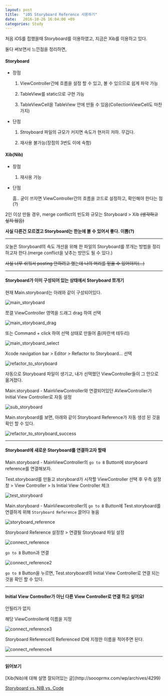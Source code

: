 ```yaml
---
layout: post
title:  "iOS Storyboard Reference 사용하기"
date:   2016-10-26 16:04:00 +09
categories: Study
---
```


처음 iOS를 접했을때 Storyboard를 이용하였고, 지금은 Xib를 이용하고 있다.

둘다 써보면서 느낀점을 정리하면,

<h4> Storyboard </h4>

* 장점

  1) ViewController간에 흐름을 설정 할 수 있고, 볼 수 있으므로 쉽게 파악 가능

  2) TableView를 static으로 구현 가능

  3) TableViewCell을 TableView 안에 만들 수 있음(CollectionViewCell도 마찬가지)

* 단점

  1) Stroyboard 파일의 규모가 커지면 속도가 현저히 저하. 무겁다.

  2) 재사용 불가능(장점의 3번도 이에 속함)

<h4> Xib(Nib) </h4>

* 장점

  1) 재사용 가능

* 단점

  흠.. 굳이 쓰자면 ViewController간의 흐름을 코드로 설정하고, 확인해야 한다는 점(?)

2인 이상 만들 경우, merge conflict의 빈도와 규모는 Storyboard > Xib ~~(생각하고 싶지 않음)~~

**사실 다른건 모르겠고 Storyboard는 한눈에 볼 수 있어서 좋다. 이쁨(?)**

---

오늘은 Storyboard의 속도 개선을 위해 한 파일의 Storyboard를 쪼개는 방법을 정리하고자 한다.(merge conflict을 낮추는 방안도 될 수 있다.)

~~사실 너무 쉬워서 posting 안하려고 했는데 나의 머리를 믿을 수 있어야지(...)~~

---

<h4> Storyboard가 이미 구성되어 있는 상태에서 Storyboard 쪼개기 </h4>

  현재 Main.storyboard는 아래와 같이 구성되어있다.

  ![main_storyboard](/assets/images/storyboard_reference/main_storyboard.png)

  쪼갤 ViewController 영역을 드래그 drag 하여 선택

  ![main_storyboard_drag](/assets/images/storyboard_reference/main_storyboard_drag.png)

  또는 Command + click 하여 선택 상태로 만들어 줌(파란색 테두리)

  ![main_storyboard_select](/assets/images/storyboard_reference/main_storyboard_select.png)

  Xcode navigation bar > Editor > Refactor to Storyboard... 선택

  ![refactor_to_storyboard](/assets/images/storyboard_reference/refactor_to_storyboard.png)

  자동으로 Storyboard 파일이 생기고, 내가 선택했던 ViewController들이 그 안으로 옮겨졌다.

  Main.storyboard - MainViewController와 연결되어있던 AViewController가 Initial View Controller로 자동 설정

  ![sub_storyboard](/assets/images/storyboard_reference/sub_storyboard.png)

  Main.storyboard를 보면, 아래와 같이 Storyboard Reference가 자동 생성 된 것을 확인 할 수 있다.

  ![refactor_to_storyboard_success](/assets/images/storyboard_reference/refactor_to_storyboard_success.png)

---

<h4> Storyboard에 새로운 Storyboard를 연결하고자 할때 </h4>

  Main.storyboard - MainViewController의 `go to B` Button에 storyboard reference를 연결해보자.

  Test.storyboard를 만들고 storyboard가 시작할 ViewController 선택 후 우측 설정창 > View Controller > Is Initial View Controller 체크

  ![test_storyboard](/assets/images/storyboard_reference/test_storyboard.png)

  Main.storyboard - MainViewcontroller의 `go to B` Button에 Test.storyboard를 연결하게 위해 `Storyboard Reference` 끌어다 놓음

  ![storyboard_reference](/assets/images/storyboard_reference/storyboard_reference.png)

  Storyboard Reference 설정창 > 연결될 Storyboard 파일 설정

  ![connect_reference](/assets/images/storyboard_reference/connect_reference.png)

  `go to B` Button과 연결

  ![connect_reference2](/assets/images/storyboard_reference/connect_reference2.png)

  `go to B` Button을 누르면, Test.storyboard의 Initial View Controller로 연결 되는 것을 확인 할 수 있다.

---

<h4> Initial View Controller가 아닌 다른 View Controller로 연결 하고 싶어요! </h4>

  안될리가 없지

  해당 ViewController에 이름을 지정

  ![connect_reference3](/assets/images/storyboard_reference/connect_reference3.png)

  Storyboard Reference의 Referenced ID에 지정한 이름을 적어주면 된다.

  ![connect_reference4](/assets/images/storyboard_reference/connect_reference4.png)


---
<h4> 읽어보기 </h4>
[Xib(Nib)에 대해 설명 잘되어있는 글](http://soooprmx.com/wp/archives/4299)

[Storyboard vs. NIB vs. Code](https://www.toptal.com/ios/ios-user-interfaces-storyboards-vs-nibs-vs-custom-code)
